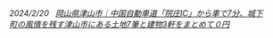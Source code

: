 <dl><dd><i class="fa fa-clock-o"/>2024/2/20										&#160; <a href="https://zero.estate/zero/chugoku/1586_tsuyama/" data-wpel-link="internal">
						&#23713;&#23665;&#30476;&#27941;&#23665;&#24066;&#65372;&#20013;&#22269;&#33258;&#21205;&#36554;&#36947;&#12300;&#38498;&#24196;IC&#12301;&#12363;&#12425;&#36554;&#12391;7&#20998;&#12289;&#22478;&#19979;&#30010;&#12398;&#39080;&#24773;&#12434;&#27531;&#12377;&#27941;&#23665;&#24066;&#12395;&#12354;&#12427;&#22303;&#22320;7&#31558;&#12392;&#24314;&#29289;3&#36562;&#12434;&#12414;&#12392;&#12417;&#12390;&#65296;&#20870;					</a></dd></dl>
